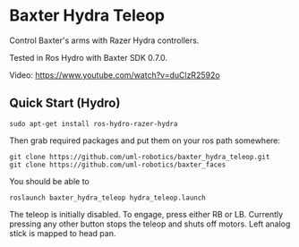 Baxter Hydra Teleop
===================

Control Baxter's arms with Razer Hydra controllers.

Tested in Ros Hydro with Baxter SDK 0.7.0.

Video: https://www.youtube.com/watch?v=duClzR2592o

Quick Start (Hydro)
------------------

```
sudo apt-get install ros-hydro-razer-hydra
```

Then grab required packages and put them on your ros path somewhere:

```
git clone https://github.com/uml-robotics/baxter_hydra_teleop.git
git clone https://github.com/uml-robotics/baxter_faces
```

You should be able to
```
roslaunch baxter_hydra_teleop hydra_teleop.launch
```

The teleop is initially disabled. To engage, press either RB or LB.
Currently pressing any other button stops the teleop and shuts off motors. Left analog stick is mapped to head pan.
